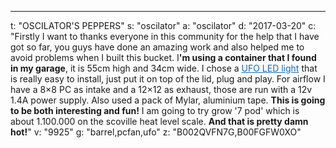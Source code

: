 ---
t: "OSCILATOR'S PEPPERS"
s: "oscilator"
a: "oscilator"
d: "2017-03-20"
c: "Firstly I want to thanks everyone in this community for the help that I have got so far, you guys have done an amazing work and also helped me to avoid problems when I built this bucket. I<strong>'m using a container that I found in my garage</strong>, it is 55cm high and 34cm wide. I chose a <a style='font-weighg:bold;color:#136baf;' href='http://amzn.to/1WRxtcm'>UFO LED light</a> that is really easy to install, just put it on top of the lid, plug and play. For airflow I have a 8×8 PC as intake and a 12×12 as exhaust, those are run with a 12v 1.4A power supply. Also used a pack of Mylar, aluminium tape. <strong>This is going to be both interesting and fun!</strong> I am going to try grow '7 pod' which is about 1.100.000 on the scoville heat level scale. <strong>And that is pretty damn hot!</strong>"
v: "9925"
g: "barrel,pcfan,ufo"
z: "B002QVFN7G,B00FGFW0XO"
